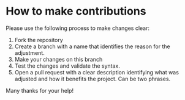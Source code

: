 # How to make contributions

Please use the following process to make changes clear:
1. Fork the repository
2. Create a branch with a name that identifies the reason for the adjustment. 
3. Make your changes on this branch
4. Test the changes and validate the syntax.
5. Open a pull request with a clear description identifying what was adjusted and how it benefits the project. Can be two phrases.

Many thanks for your help!